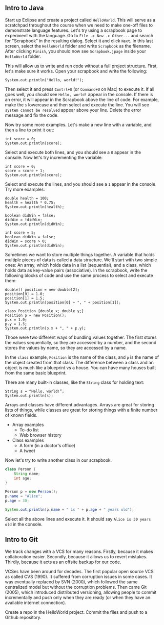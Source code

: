 ## Intro to Java

Start up Eclipse and create a project called `HelloWorld`. This will serve as a scratchpad throughout the course when we need to make one-off files to demonstrate language features. Let's try using a scrapbook page to experiment with the language. Go to `File -> New -> Other...` and search for "Scrapbook" in the resulting dialog. Select it and click `Next`. In this last screen, select the `HelloWorld` folder and write `Scrapbook` as the filename. After clicking `Finish`, you should now see `Scrapbook.jpage` inside your `HelloWorld` folder.

This will allow us to write and run code without a full project structure. First, let's make sure it works. Open your scrapbook and write the following:

`System.out.println("Hello, world!");`

Then select it and press `Contrl+U` (or `Command+U` on Mac) to execute it. If all goes well, you should see `Hello, world!` appear in the console. If there is an error, it will appear in the Scrapbook above the line of code. For example, make the `s` lowercase and then select and execute the line. You will see `system cannot be resolved` appear above your line. Delete the error message and fix the code.

Now try some more examples. Let's make a new line with a variable, and then a line to print it out:

```
int score = 0;
System.out.println(score);
```

Select and execute both lines, and you should see a `0` appear in the console. Now let's try incrementing the variable:

```
int score = 0;
score = score + 1;
System.out.println(score);
```

Select and execute the lines, and you should see a `1` appear in the console. Try more examples:

```
double health = 100;
health = health * 0.75;
System.out.println(health);
```

```
boolean didWin = false;
didWin = !didWin;
System.out.println(didWin);
```

```
int score = 5;
boolean didWin = false;
didWin = score > 0;
System.out.println(didWin);
```

Sometimes we want to store multiple things together. A variable that holds multiple pieces of data is called a data structure. We'll start with two simple ones: An array, which holds data in a list (sequential), and a class, which holds data as key-value pairs (associative). In the scrapbook, write the following blocks of code and use the same process to select and execute them:

```
double[] position = new double[2];
position[0] = 1.0;
position[1] = 1.5;
System.out.println(position[0] + ", " + position[1]);
```

```
class Position {double x; double y;}
Position p = new Position();
p.x = 1.0;
p.y = 1.5;
System.out.println(p.x + ", " + p.y);
```

Those were two different ways of bundling values together. The first stores the values sequentially, so they are accessed by a number, and the second stores the values by name, so they are accessed by a name.

In the `class` example, `Position` is the name of the class, and `p` is the name of the object created from that class. The difference between a class and an object is much like a blueprint vs a house. You can have many houses built from the same basic blueprint.

There are many built-in classes, like the `String` class for holding text:

```
String s = “Hello, world!”;
System.out.println(s);
```

Arrays and classes have different advantages. Arrays are great for storing lists of things, while classes are great for storing things with a finite number of known fields.

* Array examples
  * To-do list
  * Web browser history
* Class examples
  * A form (in a doctor's office)
  * A tweet

Now let's try to write another class in our scrapbook.

```java
class Person {
    String name;
    int age;
}

Person p = new Person();
p.name = "Alice";
p.age = 30;

System.out.println(p.name + " is " + p.age + " years old");
```

Select all the above lines and execute it. It should say `Alice is 30 years old` in the console.

## Intro to Git

We track changes with a VCS for many reasons. Firstly, because it makes collaboration easier. Secondly, because it allows us to revert mistakes. Thirdly, because it acts as an offsite backup for our code.

VCSes have been around for decades. The first popular open source VCS as called CVS (1990). It suffered from corruption issues in some cases. It was eventually replaced by SVN (2000), which followed the same centralized model but without the corruption problems. Then came Git (2005), which introduced distributed versioning, allowing people to commit incrementally and push only when they are ready (or when they have an available internet connection).

Create a repo in the HelloWorld project. Commit the files and push to a Github repository.
